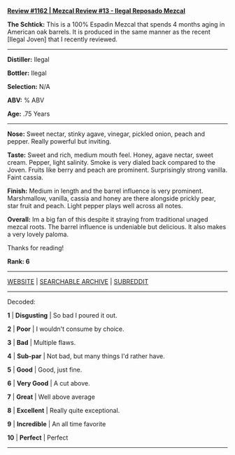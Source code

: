 
[**Review #1162 | Mezcal Review #13 - Ilegal Reposado Mezcal**]( https://t8ke.review/review-1162-ilegal-reposado/)

**The Schtick:** This is a 100% Espadin Mezcal that spends 4 months aging in American oak barrels. It is produced in the same manner as the recent [Ilegal Joven] that I recently reviewed. 

-----

**Distiller:** Ilegal

**Bottler:** Ilegal

**Selection:** N/A

**ABV:**    % ABV

**Age:** .75 Years 

-----

**Nose:**  Sweet nectar, stinky agave, vinegar, pickled onion, peach and pepper. Really powerful but inviting. 

**Taste:** Sweet and rich, medium mouth feel. Honey, agave nectar, sweet cream. Pepper, light salinity. Smoke is very dialed back compared to the Joven. Fruits like berry and peach are prominent. Surprisingly strong vanilla. Faint cassia.

**Finish:** Medium in length and the barrel influence is very prominent. Marshmallow, vanilla, cassia and honey are there alongside prickly pear, star fruit and peach. Light pepper plays well across all notes. 

**Overall:** Im a big fan of this despite it straying from traditional unaged mezcal roots. The barrel influence is undeniable but delicious. It also makes a very lovely paloma. 

Thanks for reading!

**Rank: 6**



-----

[WEBSITE](https://t8ke.review) | [SEARCHABLE ARCHIVE](https://t8ke.review/review-archive/) | [SUBREDDIT](https://reddit.com/r/t8kereviews)

-----

Decoded:

**1** | **Disgusting** | So bad I poured it out.

**2** | **Poor** | I wouldn't consume by choice.

**3** | **Bad** | Multiple flaws.

**4** | **Sub-par** | Not bad, but many things I'd rather have.

**5** | **Good** | Good, just fine.

**6** | **Very Good** | A cut above.

**7** | **Great** | Well above average

**8** | **Excellent** | Really quite exceptional.

**9** | **Incredible** | An all time favorite

**10** | **Perfect** | Perfect

----

